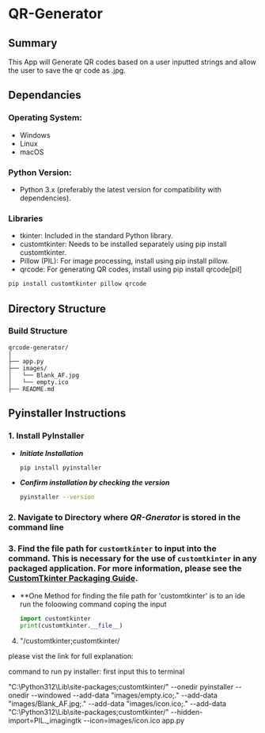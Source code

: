# QR-Generator
## Summary
This App will Generate QR codes based on a user inputted strings and allow the user to save the qr code as .jpg.

## Dependancies
### Operating System:
* Windows
* Linux
* macOS

### Python Version:
* Python 3.x (preferably the latest version for compatibility with dependencies).

### Libraries
* tkinter: Included in the standard Python library.
* customtkinter: Needs to be installed separately using pip install customtkinter.
* Pillow (PIL): For image processing, install using pip install pillow.
* qrcode: For generating QR codes, install using pip install qrcode[pil]

```sh
pip install customtkinter pillow qrcode
```

## Directory Structure
### Build Structure
```
qrcode-generator/
│
├── app.py
├── images/
│   └── Blank_AF.jpg
│   └── empty.ico
├── README.md
```


## Pyinstaller Instructions

### 1. Install PyInstaller
   * ***Initiate Installation***
     ```bash
     pip install pyinstaller
     ```
   * ***Confirm installation by checking the version***
     ```sh
     pyinstaller --version
     ```
### 2. Navigate to Directory where ***QR-Gnerator*** is stored in the command line
### 3. Find the file path for `customtkinter` to input into the command. This is necessary for the use of `customtkinter` in any packaged application. For more information, please see the [CustomTkinter Packaging Guide](https://github.com/TomSchimansky/CustomTkinter/wiki/Packaging).
  * **One Method for finding the file path for 'customtkinter' is to an ide run the foloowing command coping the input
    ```Python
    import customtkinter
    print(customtkinter.__file__)
    ```
    
4. "<CustomTkinter Location>/customtkinter;customtkinter/


please vist the link for full explanation: 

command to run py installer:
first input this to terminal 

"C:\Python312\Lib\site-packages;customtkinter/"
--onedir
pyinstaller --onedir --windowed --add-data "images/empty.ico;." --add-data "images/Blank_AF.jpg;." --add-data "images/icon.ico;." --add-data "C:\Python312\Lib\site-packages;customtkinter/"  --hidden-import=PIL._imagingtk --icon=images/icon.ico app.py
